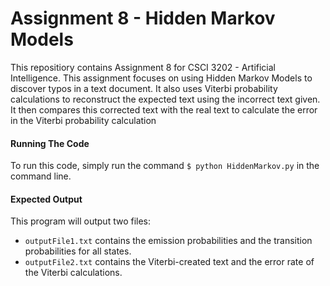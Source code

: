# Assignment 8 - Hidden Markov Models
This repositiory contains Assignment 8 for CSCI 3202 - Artificial Intelligence. This assignment focuses on using Hidden Markov Models to discover typos in a text document. It also uses Viterbi probability calculations to reconstruct the expected text using the incorrect text given. It then compares this corrected text with the real text to calculate the error in the Viterbi probability calculation

#### Running The Code
To run this code, simply run the command ```$ python HiddenMarkov.py``` in the command line. 

#### Expected Output
This program will output two files:
- ```outputFile1.txt``` contains the emission probabilities and the transition probabilities for all states.
- ```outputFile2.txt``` contains the Viterbi-created text and the error rate of the Viterbi calculations.
